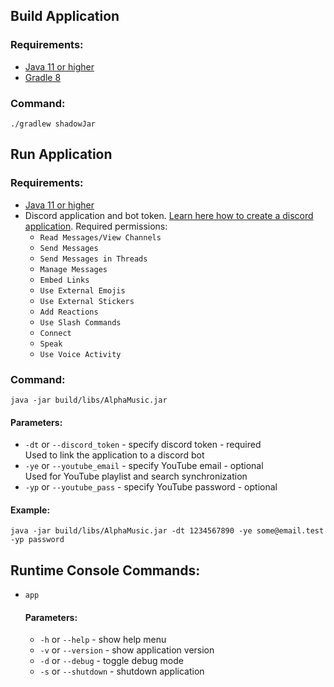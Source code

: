 ## Build Application
### Requirements:
- [Java 11 or higher](https://adoptium.net/?variant=openjdk11&jvmVariant=hotspot)
- [Gradle 8](https://gradle.org/install/)
### Command:
`./gradlew shadowJar`

## Run Application
### Requirements:
- [Java 11 or higher](https://adoptium.net/?variant=openjdk11&jvmVariant=hotspot)
- Discord application and bot token. [Learn here how to create a discord application](https://discordpy.readthedocs.io/en/latest/discord.html). Required permissions:
    - `Read Messages/View Channels`
    - `Send Messages`
    - `Send Messages in Threads`
    - `Manage Messages`
    - `Embed Links`
    - `Use External Emojis`
    - `Use External Stickers`
    - `Add Reactions`
    - `Use Slash Commands`
    - `Connect`
    - `Speak`
    - `Use Voice Activity`

### Command:
`java -jar build/libs/AlphaMusic.jar`
#### Parameters:
- `-dt` or `--discord_token` - specify discord token - required  
Used to link the application to a discord bot
- `-ye` or `--youtube_email` - specify YouTube email - optional  
Used for YouTube playlist and search synchronization
- `-yp` or `--youtube_pass` - specify YouTube password - optional

#### Example:
`java -jar build/libs/AlphaMusic.jar -dt 1234567890 -ye some@email.test -yp password`

## Runtime Console Commands:
- `app`
  #### Parameters:
  - `-h` or `--help` - show help menu
  - `-v` or `--version` - show application version
  - `-d` or `--debug` - toggle debug mode
  - `-s` or `--shutdown` - shutdown application